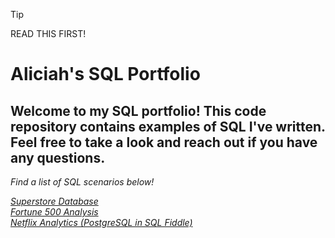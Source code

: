 >[!Tip]
>READ THIS FIRST!

# Aliciah's SQL Portfolio

## Welcome to my SQL portfolio! This code repository contains examples of SQL I've written. Feel free to take a look and reach out if you have any questions.

*Find a list of SQL scenarios below!*

[*Superstore Database*](https://github.com/AliciahSmQL/SQL/blob/main/Superstore%20Database) <br />
[*Fortune 500 Analysis*](https://github.com/AliciahSmQL/SQL/blob/main/Fortune%20500%20Analysis) <br />
[*Netflix Analytics (PostgreSQL in SQL Fiddle)*](https://github.com/AliciahSmQL/SQL/blob/main/Netflix%20Analytics%20(PostgreSQL%20in%20SQL%20Fiddle)) <br />
